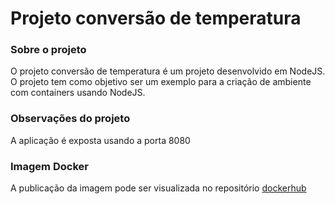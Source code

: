 # Projeto conversão de temperatura

### Sobre o projeto
O projeto conversão de temperatura é um projeto desenvolvido em NodeJS. O projeto tem como objetivo ser um exemplo para a criação de ambiente com containers usando NodeJS.

### Observações do projeto
A aplicação é exposta usando a porta 8080

### Imagem Docker
A publicação da imagem pode ser visualizada no repositório [dockerhub](https://hub.docker.com/repository/docker/elizeurjr/conversao-temperatura/general)
